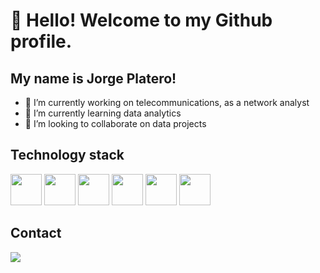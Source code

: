 # 👋 Hello! Welcome to my Github profile.
## My name is Jorge Platero!

- 🔭 I’m currently working on telecommunications, as a network analyst
- 🌱 I’m currently learning data analytics
- 👯 I’m looking to collaborate on data projects

## Technology stack

<img src="https://cdn.jsdelivr.net/gh/devicons/devicon@latest/icons/python/python-original-wordmark.svg" width="50" height="50"/> <img src="https://cdn.jsdelivr.net/gh/devicons/devicon@latest/icons/apachespark/apachespark-original-wordmark.svg" width="50" height="50"/> <img src="https://cdn.jsdelivr.net/gh/devicons/devicon@latest/icons/mysql/mysql-original.svg" width="50" height="50"/> <img src="https://cdn.jsdelivr.net/gh/devicons/devicon@latest/icons/postgresql/postgresql-original.svg" width="50" height="50"/> <img src="https://avatars.githubusercontent.com/u/42988494?s=200&v=4" width="50" height="50"/> <img src="https://cdn.jsdelivr.net/gh/devicons/devicon@latest/icons/streamlit/streamlit-original-wordmark.svg" width="50" height="50"/>

## Contact
<a href="https://www.linkedin.com/in/jorgeplatero" target="_blank"><img loading="lazy" src="https://img.shields.io/badge/-LinkedIn-%230077B5?style=for-the-badge&logo=linkedin&logoColor=white" target="_blank"></a>   
